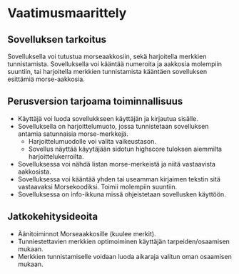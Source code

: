 # Vaatimusmaarittely
## Sovelluksen tarkoitus
Sovelluksella voi tutustua morseaakkosiin, sekä harjoitella merkkien tunnistamista. Sovelluksella voi kääntää numeroita ja aakkosia molempiin suuntiin, tai harjoitella merkkien tunnistamista kääntäen sovelluksen esittämiä morse-aakkosia.

## Perusversion tarjoama toiminnallisuus
- Käyttäjä voi luoda sovellukkseen käyttäjän ja kirjautua sisälle.
- Sovelluksella on harjoittelumuoto, jossa tunnistetaan sovelluksen antamia satunnaisia morse-merkkejä.
  - Harjoittelumuodolle voi valita vaikeustason.
  - Sovellus näyttää käyytäjään sidotun highscore tuloksen aiemmilta harjoittelukerroilta.
- Sovelluksessa voi nähdä listan morse-merkeistä ja niitä vastaavista aakkosista.
- Sovelluksessa voi kääntää yhden tai useamman kirjaimen tekstin sitä vastaavaksi Morsekoodiksi. Toimii molempiin suuntiin.
- Sovelluksessa on info-ikkuna missä ohjeistetaan sovellusken käyttöön.

## Jatkokehitysideoita
- Äänitoiminnot Morseaakkosille (kuulee merkit).
- Tunniestettavien merkkien optimoiminen käyttäjän tarpeiden/osaamisen mukaan.
- Merkkien tunnistamiselle voidaan luoda aikaraja valitun oman osaamisen mukaan.
